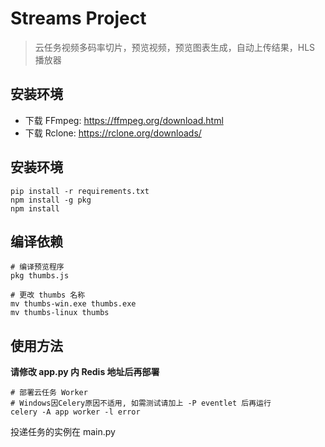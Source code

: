 # Streams Project

> 云任务视频多码率切片，预览视频，预览图表生成，自动上传结果，HLS 播放器

## 安装环境

-   下载 FFmpeg: https://ffmpeg.org/download.html
-   下载 Rclone: https://rclone.org/downloads/

## 安装环境

    pip install -r requirements.txt
    npm install -g pkg
    npm install

## 编译依赖

    # 编译预览程序
    pkg thumbs.js

    # 更改 thumbs 名称
    mv thumbs-win.exe thumbs.exe
    mv thumbs-linux thumbs

## 使用方法

**请修改 app.py 内 Redis 地址后再部署**

    # 部署云任务 Worker
    # Windows因Celery原因不适用, 如需测试请加上 -P eventlet 后再运行
    celery -A app worker -l error

投递任务的实例在 main.py
